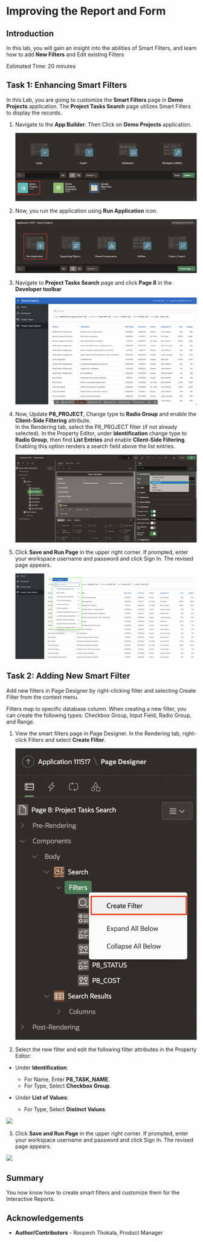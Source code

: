# Improving the Report and Form

## Introduction
In this lab, you will gain an insight into the abilities of Smart Filters, and learn how to add **New Filters** and Edit existing Filters

Estimated Time: 20 minutes

## Task 1: Enhancing Smart Filters

In this Lab, you are going to customize the **Smart Filters** page in **Demo Projects** application.
The **Project Tasks Search** page utilizes Smart Filters to display the records.

1. Navigate to the **App Builder**. Then Click on **Demo Projects** application.

    ![](./images/select-projects-app.png " ")

2. Now, you run the application using **Run Application** icon.

    ![](images/run-application.png " ")

3. Navigate to **Project Tasks Search** page and click **Page 8** in the **Developer toolbar**

    ![](images/navigate-to-page8.png " ")

4. Now, Update **P8_PROJECT**, Change type to **Radio Group** and enable the **Client-Side Filtering** attribute.  
In the Rendering tab, select the P8_PROJECT filter (if not already selected).
In the Property Editor, under **Identification** change type to **Radio Group**, then find **List Entries** and enable **Client-Side Filtering**. Enabling this option renders a search field above the list entries.

    ![](images/edit-filter1.png " ")

5. Click **Save and Run Page** in the upper right corner. If prompted, enter your workspace username and password and click Sign In.
The revised page appears.

    ![](images/show-edit-filter1.png " ")


## Task 2: Adding New Smart Filter

Add new filters in Page Designer by right-clicking filter and selecting Create Filter from the context menu.

Filters map to specific database column. When creating a new filter, you can create the following types: Checkbox Group, Input Field, Radio Group, and Range.

1. View the smart filters page in Page Designer. In the Rendering tab, right-click Filters and select **Create Filter**.

    ![](images/create-filter.png " ")

2. Select the new filter and edit the following filter attributes in the Property Editor:
  - Under **Identification**:
    - For Name, Enter **P8_TASK_NAME**.
    - For Type,  Select **Checkbox Group**.

  - Under **List of Values**:
    - For Type, Select **Distinct Values**.

  ![](images/create-filter1.png " ")

3. Click **Save and Run Page** in the upper right corner. If prompted, enter your workspace username and password and click Sign In.
The revised page appears.

  ![](images/run-smart-filter1.png " ")




## **Summary**

You now know how to create smart filters and customize them for the Interactive Reports.

## **Acknowledgements**

 - **Author/Contributors** -  Roopesh Thokala, Product Manager
 
